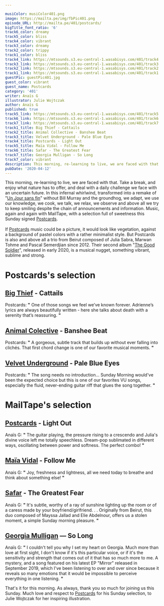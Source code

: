 ```yaml
---

musiColor: musiColor401.png
image: https://mailta.pe/img/fbPic401.png
episode_URL: http://mailta.pe/401/postcards/
bigTitle_font_ratio: '6'
track6_color: dreamy
track5_color: bliss
track4_color: vibrant
track3_color: dreamy
track2_color: trippy
track1_color: bliss
track4_link: https://mtsounds.s3.eu-central-1.wasabisys.com/401/track4.mp3
track3_link: https://mtsounds.s3.eu-central-1.wasabisys.com/401/track3.mp3
track2_link: https://mtsounds.s3.eu-central-1.wasabisys.com/401/track2.mp3
track1_link: https://mtsounds.s3.eu-central-1.wasabisys.com/401/track1.mp3
guestPic: guestPic401.jpg
guest_color: vibrant
guest_name: Postcards
category: '401'
writer: Anaïs G
illustrator: Julie Wojtczak
author: Anaïs G
published: true
track5_link: https://mtsounds.s3.eu-central-1.wasabisys.com/401/track5.mp3
track6_link: https://mtsounds.s3.eu-central-1.wasabisys.com/401/track6.mp3
track7_link: https://mtsounds.s3.eu-central-1.wasabisys.com/401/track7.mp3
track1_title: Big Thief - Cattails
track2_title: Animal Collective - Banshee Beat
track3_title: Velvet Underground - Pale Blue Eyes
track4_title: Postcards - Light Out
track5_title: Maïa Vidal - Follow Me
track6_title: Safar - The Greatest Fear
track7_title: Georgia Mulligan - So Long
track7_color: vibrant
description: This morning, re-learning to live, we are faced with that. Take a break, and enjoy what nature has to offer, and deal with a daily challenge we face with an uncertain future. In this infernal whirlwind, transformed into a remake of "Un Jour sans fin" without Bill Murray and the groundhog, we adapt, we use our knowledge, we cook, we talk, we relax, we observe and above all we try to keep smiling despite the chain of announcements and information. Music, again and again with MailTape, with a selection full of sweetness this Sunday signed Postcards.
pubDate: '2020-04-12'
---
```


This morning, re-learning to live, we are faced with that. Take a break, and enjoy what nature has to offer, and deal with a daily challenge we face with an uncertain future. In this infernal whirlwind, transformed into a remake of "[Un Jour sans fin](https://fr.wikipedia.org/wiki/Un_jour_sans_fin)" without Bill Murray and the groundhog, we adapt, we use our knowledge, we cook, we talk, we relax, we observe and above all we try to keep smiling despite the chain of announcements and information. Music, again and again with MailTape, with a selection full of sweetness this Sunday signed [Postcards](https://www.postcardsmusic.com/). 
<br><br>
If [Postcards](https://postcardsmusic.bandcamp.com/) music could be a picture, it would look like vegetation, against a background of pastel colors with a rather minimalist style. But Postcards is also and above all a trio from Beirut composed of Julia Sabra, Marwan Tohme and Pascal Semerdjian since 2012. Their second album "[The Good Soldier](https://postcardsmusic.bandcamp.com/album/the-good-soldier)", released in early 2020, is a musical nugget, something vibrant, sublime and strong. 



# Postcards's selection

## [Big Thief](https://bigthief.net/) - Cattails
Postcards: **"** One of those songs we feel we’ve known forever. Adrienne’s lyrics are always beautifully written - here she talks about death with a serenity that’s reassuring. **"** 

## [Animal Colective](https://animalcollective.org/) - Banshee Beat
Postcards: **"** A gorgeous, subtle track that builds up without ever falling into clichés. That first chord change is one of our favorite musical moments. **"** 

## [Velvet Underground](https://fr.wikipedia.org/wiki/The_Velvet_Underground) - Pale Blue Eyes
Postcards: **"** The song needs no introduction... Sunday Morning would've been the expected choice but this is one of our favorites VU songs, especially the fluid, never-ending guitar riff that glues the song together. **"** 

# MailTape's selection

## [Postcards](https://www.facebook.com/postcardsmusic) - Light Out
Anaïs G: **"** The guitar playing, the pressure rising to a crescendo and Julia's divine voice left me totally speechless. Dream-pop sublimated in different ways, oscillating between power and softness. The perfect combo! **"** 

## [Maïa Vidal](https://www.facebook.com/maiavidal) - Follow Me
Anais G: **"** Joy, freshness and lightness, all we need today to breathe and think about something else! **"** 

## [Safar](https://soundcloud.com/safarmusicbeirut) - The Greatest Fear
Anaïs G: **"** It's subtle, worthy of a ray of sunshine lighting up the room or of a caress made by your boyfriend/girlfriend. . . Originally from Beirut, this duo composed of Mayssa Jallad and Elie Abdelnour, offers us a stolen moment, a simple Sunday morning pleasure. **"** 

## [Georgia Mulligan](https://www.georgiamulligan.com/) — So Long
Anaïs G: **"** I couldn't tell you why I set my heart on Georgia. Much more than love at first sight, I don't know if it's this particular voice, or if it's the sensitivity and strength that comes out of it that has so much more to me. A mystery, and a song featured on his latest EP "Mirror" released in September 2019, which I've been listening to over and over since because it reveals so many emotions that it would be impossible to perceive everything in one listening. **"** 


That's it for this morning. As always, thank you so much for joining us this Sunday. Much love and respect to [Postcards](https://www.postcardsmusic.com/) for his Sunday selection, to Julie Wojtczak for her inspiring illustration.
